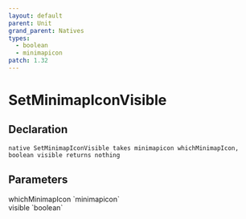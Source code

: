 ```yaml
---
layout: default
parent: Unit
grand_parent: Natives
types:
  - boolean
  - minimapicon
patch: 1.32
---
```


# SetMinimapIconVisible

## Declaration

```
native SetMinimapIconVisible takes minimapicon whichMinimapIcon, boolean visible returns nothing
```

## Parameters
<dl>
  <dt>whichMinimapIcon `minimapicon`</dt>
  <dd></dd>

  <dt>visible `boolean`</dt>
  <dd></dd>
</dl>